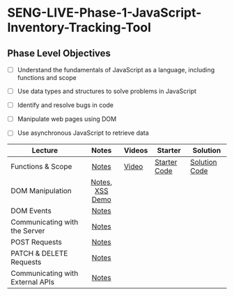 # SENG-LIVE-Phase-1-JavaScript-Inventory-Tracking-Tool
## Phase Level Objectives
- [ ] Understand the fundamentals of JavaScript as a language, including functions and scope
- [ ] Use data types and structures to solve problems in JavaScript
- [ ] Identify and resolve bugs in code
- [ ] Manipulate web pages using DOM
- [ ] Use asynchronous JavaScript to retrieve data


| Lecture                          	| Notes 	| Videos 	| Starter 	| Solution 	|
|----------------------------------	|:-----:	|--------	|---------	|----------	|
| Functions & Scope                	|    [Notes](https://docs.google.com/document/d/1olAGz1_DGVugp36IGyzNwxWU5C4el_VE2cTRUd36siY/edit#heading=h.d5oaq7ks4u08)    	|    [Video](https://vimeo.com/773528247)    	|     [Starter Code](https://github.com/learn-co-students/SENG-LIVE-112122-Phase-1-JS/tree/main/01_Functions_%26_Scope)    	|     [Solution Code](https://github.com/learn-co-students/SENG-LIVE-112122-Phase-1-JS/compare/main...01_solution)     	|
| DOM Manipulation                 	|    [Notes](https://docs.google.com/document/d/1olAGz1_DGVugp36IGyzNwxWU5C4el_VE2cTRUd36siY/edit#heading=h.8ri6onkucacc), [XSS Demo](https://codesandbox.io/s/dark-silence-5rbq0x?file=/src/index.js:336-352)   	|        	|         	|          	|
| DOM Events                       	|    [Notes](https://docs.google.com/document/d/1olAGz1_DGVugp36IGyzNwxWU5C4el_VE2cTRUd36siY/edit#heading=h.73eosy5rjnty)   	|        	|         	|          	|
| Communicating with the Server    	|    [Notes](https://docs.google.com/document/d/1olAGz1_DGVugp36IGyzNwxWU5C4el_VE2cTRUd36siY/edit#heading=h.p27zzwnkzvqd)   	|        	|         	|          	|
| POST Requests                    	|    [Notes](https://docs.google.com/document/d/1olAGz1_DGVugp36IGyzNwxWU5C4el_VE2cTRUd36siY/edit#heading=h.46h3lncuuy9k)   	|        	|         	|          	|
| PATCH & DELETE Requests          	|    [Notes](https://docs.google.com/document/d/1olAGz1_DGVugp36IGyzNwxWU5C4el_VE2cTRUd36siY/edit#heading=h.p1ulseiudtul)   	|        	|         	|          	|
| Communicating with External APIs 	|    [Notes](https://docs.google.com/document/d/1olAGz1_DGVugp36IGyzNwxWU5C4el_VE2cTRUd36siY/edit#heading=h.77hixjtrcsyn)   	|        	|         	|          	|
